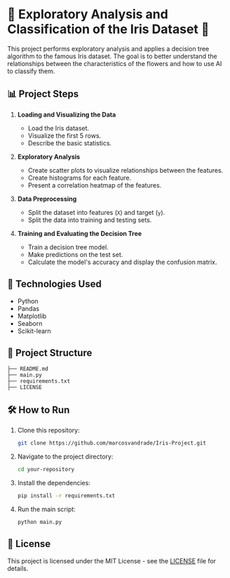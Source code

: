 # 🌼 Exploratory Analysis and Classification of the Iris Dataset 🌼

This project performs exploratory analysis and applies a decision tree algorithm to the famous Iris dataset. The goal is to better understand the relationships between the characteristics of the flowers and how to use AI to classify them.

## 📊 Project Steps

1. **Loading and Visualizing the Data**
   - Load the Iris dataset.
   - Visualize the first 5 rows.
   - Describe the basic statistics.

2. **Exploratory Analysis**
   - Create scatter plots to visualize relationships between the features.
   - Create histograms for each feature.
   - Present a correlation heatmap of the features.

3. **Data Preprocessing**
   - Split the dataset into features (`X`) and target (`y`).
   - Split the data into training and testing sets.

4. **Training and Evaluating the Decision Tree**
   - Train a decision tree model.
   - Make predictions on the test set.
   - Calculate the model's accuracy and display the confusion matrix.

## 🚀 Technologies Used

- Python
- Pandas
- Matplotlib
- Seaborn
- Scikit-learn

## 📁 Project Structure

```
├── README.md
├── main.py
├── requirements.txt
├── LICENSE
```

## 🛠️ How to Run

1. Clone this repository:
   ```bash
   git clone https://github.com/marcosvandrade/Iris-Project.git
   ```

2. Navigate to the project directory:
   ```bash
   cd your-repository
   ```

3. Install the dependencies:
   ```bash
   pip install -r requirements.txt
   ```

4. Run the main script:
   ```bash
   python main.py
   ```

## 📄 License

This project is licensed under the MIT License - see the [LICENSE](LICENSE) file for details.
